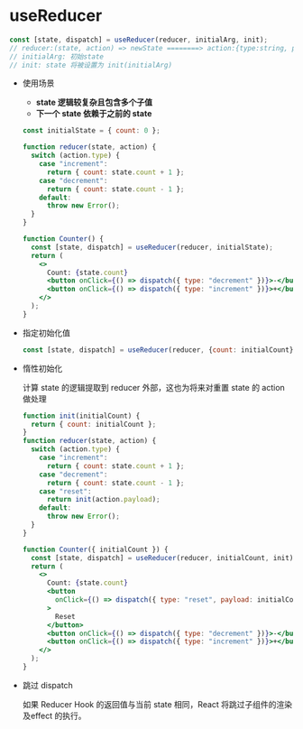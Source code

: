 # useReducer

```jsx
const [state, dispatch] = useReducer(reducer, initialArg, init);
// reducer:(state, action) => newState ========> action:{type:string, payload:string}
// initialArg: 初始state
// init: state 将被设置为 init(initialArg)
```

- 使用场景
    - **state 逻辑较复杂且包含多个子值**
    - **下一个 state 依赖于之前的 state**
    
    ```jsx
    const initialState = { count: 0 };
    
    function reducer(state, action) {
      switch (action.type) {
        case "increment":
          return { count: state.count + 1 };
        case "decrement":
          return { count: state.count - 1 };
        default:
          throw new Error();
      }
    }
    
    function Counter() {
      const [state, dispatch] = useReducer(reducer, initialState);
      return (
        <>
          Count: {state.count}
          <button onClick={() => dispatch({ type: "decrement" })}>-</button>
          <button onClick={() => dispatch({ type: "increment" })}>+</button>
        </>
      );
    }
    ```
    
- 指定初始化值
    
    ```jsx
    const [state, dispatch] = useReducer(reducer, {count: initialCount});
    ```
    
- 惰性初始化
    
    计算 state 的逻辑提取到 reducer 外部，这也为将来对重置 state 的 action 做处理
    
    ```jsx
    function init(initialCount) {
      return { count: initialCount };
    }
    function reducer(state, action) {
      switch (action.type) {
        case "increment":
          return { count: state.count + 1 };
        case "decrement":
          return { count: state.count - 1 };
        case "reset":
          return init(action.payload);
        default:
          throw new Error();
      }
    }
    
    function Counter({ initialCount }) {
      const [state, dispatch] = useReducer(reducer, initialCount, init);
      return (
        <>
          Count: {state.count}
          <button
            onClick={() => dispatch({ type: "reset", payload: initialCount })}
          >
            Reset
          </button>
          <button onClick={() => dispatch({ type: "decrement" })}>-</button>
          <button onClick={() => dispatch({ type: "increment" })}>+</button>
        </>
      );
    }
    ```
    
- 跳过 dispatch
    
    如果 Reducer Hook 的返回值与当前 state 相同，React 将跳过子组件的渲染及effect 的执行。